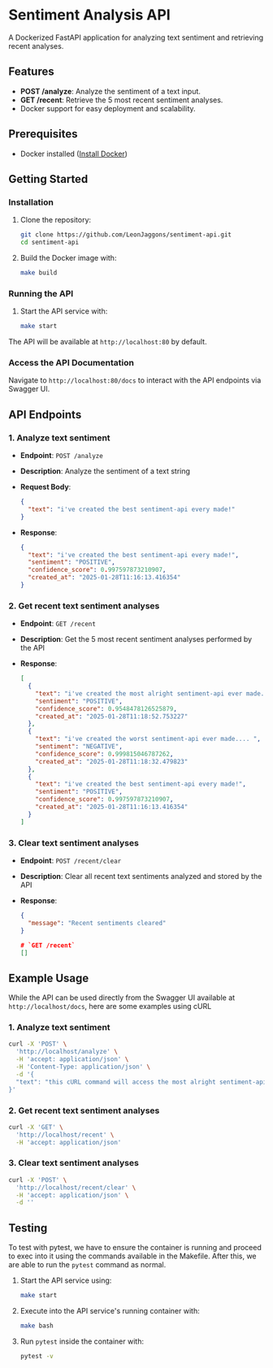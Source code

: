 # Sentiment Analysis API

A Dockerized FastAPI application for analyzing text sentiment and retrieving recent analyses.

## Features

- **POST /analyze**: Analyze the sentiment of a text input.
- **GET /recent**: Retrieve the 5 most recent sentiment analyses.
- Docker support for easy deployment and scalability.

## Prerequisites

- Docker installed ([Install Docker](https://docs.docker.com/get-docker/))

## Getting Started

### Installation

1. Clone the repository:
   ```bash
   git clone https://github.com/LeonJaggons/sentiment-api.git
   cd sentiment-api
   ```

2. Build the Docker image with:

   ```bash
   make build
   ```

### Running the API

1. Start the API service with:

   ```bash
   make start
   ```

The API will be available at `http://localhost:80` by default.

### Access the API Documentation

Navigate to `http://localhost:80/docs` to interact with the API endpoints via Swagger UI.

## API Endpoints

### 1. Analyze text sentiment

- **Endpoint**: `POST /analyze`

- **Description**: Analyze the sentiment of a text string

- **Request Body**:

  ```json
  {
    "text": "i've created the best sentiment-api every made!"
  }
  ```

- **Response**:

  ```json
  {
    "text": "i've created the best sentiment-api every made!",
    "sentiment": "POSITIVE",
    "confidence_score": 0.997597873210907,
    "created_at": "2025-01-28T11:16:13.416354"
  }
  ```

### 2. Get recent text sentiment analyses

- **Endpoint**: `GET /recent`

- **Description**: Get the 5 most recent sentiment analyses performed by the API

- **Response**:

  ```json
  [
    {
      "text": "i've created the most alright sentiment-api ever made... i guess ",
      "sentiment": "POSITIVE",
      "confidence_score": 0.9548478126525879,
      "created_at": "2025-01-28T11:18:52.753227"
    },
    {
      "text": "i've created the worst sentiment-api ever made.... ",
      "sentiment": "NEGATIVE",
      "confidence_score": 0.999815046787262,
      "created_at": "2025-01-28T11:18:32.479823"
    },
    {
      "text": "i've created the best sentiment-api every made!",
      "sentiment": "POSITIVE",
      "confidence_score": 0.997597873210907,
      "created_at": "2025-01-28T11:16:13.416354"
    }
  ]
  ```

### 3. Clear text sentiment analyses

- **Endpoint**: `POST /recent/clear`

- **Description**: Clear all recent text sentiments analyzed and stored by the API

- **Response**:

  ```json
  {
    "message": "Recent sentiments cleared"
  }
  ```

  ```json
  # `GET /recent`
  []
  ```

## Example Usage

While the API can be used directly from the Swagger UI available at `http://localhost/docs`, here are some examples using cURL

### 1. Analyze text sentiment

```bash
curl -X 'POST' \
  'http://localhost/analyze' \
  -H 'accept: application/json' \
  -H 'Content-Type: application/json' \
  -d '{
  "text": "this cURL command will access the most alright sentiment-api ever made... i guess.. hopefully "
}'
```

### 2. Get recent text sentiment analyses

```bash
curl -X 'GET' \
  'http://localhost/recent' \
  -H 'accept: application/json'
```

### 3. Clear text sentiment analyses

```bash
curl -X 'POST' \
  'http://localhost/recent/clear' \
  -H 'accept: application/json' \
  -d ''
```

## Testing

To test with pytest, we have to ensure the container is running and proceed to exec into it using the commands available in the Makefile. After this, we are able to run the `pytest` command as normal.

1. Start the API service using:

   ```bash
   make start
   ```

2. Execute into the API service's running container with:

   ```bash
   make bash
   ```

3. Run `pytest` inside the container with:

   ```bash
   pytest -v
   ```